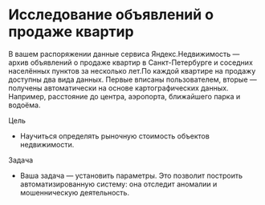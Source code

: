 # Исследование объявлений о продаже квартир
В вашем распоряжении данные сервиса Яндекс.Недвижимость — архив объявлений о продаже квартир в Санкт-Петербурге и соседних населённых пунктов за несколько лет.По каждой квартире на продажу доступны два вида данных. Первые вписаны пользователем, вторые — получены автоматически на основе картографических данных. Например, расстояние до центра, аэропорта, ближайшего парка и водоёма.


Цель  
* Научиться определять рыночную стоимость объектов недвижимости.

Задача
* Ваша задача — установить параметры. Это позволит построить автоматизированную систему: она отследит аномалии и мошенническую деятельность.

